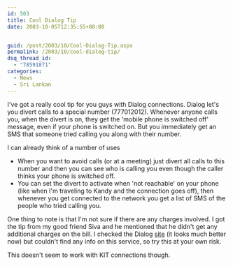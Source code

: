 ```yaml
---
id: 503
title: Cool Dialog Tip
date: 2003-10-05T12:35:55+00:00


guid: /post/2003/10/Cool-Dialog-Tip.aspx
permalink: /2003/10/cool-dialog-tip/
dsq_thread_id:
  - "78591871"
categories:
  - News
  - Sri Lankan
---
```

<body xmlns="http://www.w3.org/1999/xhtml">
    <p>
        I've got a really&#160;cool tip for you guys with Dialog connections. Dialog let's
        you divert calls to a special number (777012012). Whenever&#160;anyone calls you,
        when the divert is on, they get the 'mobile phone is switched off' message, even if
        your phone is&#160;switched on. But&#160;you immediately get an SMS&#160;that&#160;someone
        tried&#160;calling you along with their number.&#160; 
    </p>
    <p>
        I can already think of a number of uses 
    </p>
    <ul>
        <li>
            When you want to avoid calls (or at a meeting) just divert all calls to this number
            and then you can see who is calling you even though the caller thinks your phone is
            switched off. 
        </li>
        <li>
            You can set the divert to activate when 'not reachable' on your phone (like when I'm
            traveling to Kandy and the connection goes off), then whenever you get connected to
            the network you get a list of SMS of the people who tried calling you. 
        </li>
    </ul>
    <p>
        One thing to note is that I'm not sure if there are any charges involved. I got the
        tip from my good friend Siva and he mentioned that he didn't get any additional charges
        on the bill. I checked the Dialog <a href="http://www.dialog.lk">site</a> (it looks
        much better now) but couldn't find any info on this service, so try this at your own
        risk. 
    </p>
    <p>
        This doesn't seem to work with KIT connections though. 
    </p>
</body>